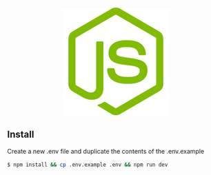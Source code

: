 <p align="center">
	<a href="https://github.com/xaaphrodite"><img src="/public/uploads/images/JS.png" width="250px"></a>
</p>

## Install

Create a new .env file and duplicate the contents of the .env.example

<!-- eslint-disable no-unused-vars -->

```sh
$ npm install && cp .env.example .env && npm run dev
```
